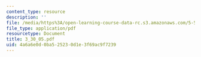 ```yaml
---
content_type: resource
description: ''
file: /media/https%3A/open-learning-course-data-rc.s3.amazonaws.com/5-512-synthetic-organic-chemistry-ii-spring-2005/4a6a6e0d0ba525230d1e3f69ac9f7239_3_30_05.pdf
file_type: application/pdf
resourcetype: Document
title: 3_30_05.pdf
uid: 4a6a6e0d-0ba5-2523-0d1e-3f69ac9f7239
---
```

